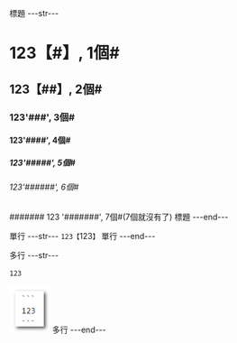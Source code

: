 
標題 ---str---
# 123【#】, 1個#
## 123【##】, 2個#
### 123'###', 3個#
#### 123'####', 4個#
##### 123'#####', 5個#
###### 123'######', 6個#
####### 123 '#######', 7個#(7個就沒有了)
標題 ---end---

單行 ---str---
`123【`123`】`
單行 ---end---

多行 ---str---
```
123
```
![Alt text](/2018-12-01_141338_markdown01.png)
多行 ---end---








